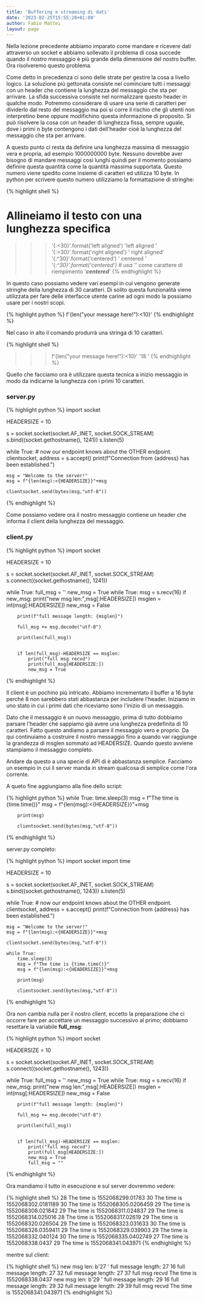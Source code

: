 ```yaml
---
title: 'Buffering e streaming di dati'
date: '2023-02-25T15:55:20+01:00'
author: Fabio Mattei
layout: page
---
```


Nella lezione precedente abbiamo imparato come mandare e ricevere dati attraverso un socket e abbiamo sollevato il problema di cosa succede quando il nostro messaggio è più grande della dimensione del nostro buffer. Ora risolveremo questo problema.

Come detto in precedenza ci sono delle strate per gestire la cosa a livello logico. La soluzione più gettonata consiste nel cominciare tutti i messaggi con un header che contiene la lunghezza del messaggio che sta per arrivare. La sfida successiva consiste nel normalizzare questo header in qualche modo. Potremmo considerare di usare una serie di caratteri per dividerlo dal resto del messaggio ma poi si corre il rischio che gli utenti non interpretino bene oppure modifichino questa informazione di proposito. Si può risolvere la cosa con un header di lunghezza fissa, sempre uguale, dove i primi n byte contengono i dati dell'header cioè la lunghezza del messaggio che sta per arrivare.

A questo punto ci resta da definire una lunghezza massima di messaggio vera e propria, ad esempio 1000000000 byte. Nessuno dovrebbe aver bisogno di mandare messaggi così lunghi quindi per il momento possiamo definire questa quantità come la quantità massima supportata. Questo numero viene spedito come insieme di caratteri ed utilizza 10 byte. In python per scrivere questo numero utilizziamo la formattazione di stringhe:

{% highlight shell %}
# Allineiamo il testo con una lunghezza specifica
>>> '{:<30}'.format('left aligned')
'left aligned                  '
>>> '{:>30}'.format('right aligned')
'                 right aligned'
>>> '{:^30}'.format('centered')
'           centered           '
>>> '{:*^30}'.format('centered')  # usa '*' come carattere di riempimento
'***********centered***********'
{% endhighlight %}

In questo caso possiamo vedere vari esempi in cui vengono generate stringhe della lunghezza di 30 caratteri. Di solito questa funzionalità viene utilizzata per fare delle interfacce utente carine ad ogni modo la possiamo usare per i nostri scopi.

{% highlight python %}
f'{len("your message here!"):<10}'
{% endhighlight %}

Nel caso in alto il comando produrrà una stringa di 10 caratteri.

{% highlight shell %}
>>> f'{len("your message here!"):<10}'
'18        '
{% endhighlight %}

Quello che facciamo ora è utilizzare questa tecnica a inizio messaggio in modo da indicarne la lunghezza con i primi 10 caratteri.

### server.py

{% highlight python %}
import socket

HEADERSIZE = 10

s = socket.socket(socket.AF_INET, socket.SOCK_STREAM)
s.bind((socket.gethostname(), 1241))
s.listen(5)

while True:
    # now our endpoint knows about the OTHER endpoint.
    clientsocket, address = s.accept()
    print(f"Connection from {address} has been established.")

    msg = "Welcome to the server!"
    msg = f"{len(msg):<{HEADERSIZE}}"+msg

    clientsocket.send(bytes(msg,"utf-8"))
{% endhighlight %}

Come possiamo vedere ora il nostro messaggio contiene un header che informa il client della lunghezza del messaggio.

### client.py

{% highlight python %}
import socket

HEADERSIZE = 10

s = socket.socket(socket.AF_INET, socket.SOCK_STREAM)
s.connect((socket.gethostname(), 1241))

while True:
    full_msg = ''
    new_msg = True
    while True:
        msg = s.recv(16)
        if new_msg:
            print("new msg len:",msg[:HEADERSIZE])
            msglen = int(msg[:HEADERSIZE])
            new_msg = False

        print(f"full message length: {msglen}")

        full_msg += msg.decode("utf-8")

        print(len(full_msg))


        if len(full_msg)-HEADERSIZE == msglen:
            print("full msg recvd")
            print(full_msg[HEADERSIZE:])
            new_msg = True
{% endhighlight %}

Il client è un pochino più intricato. Abbiamo incrementato il buffer a 16 byte perché 8 non sarebbero stati abbastanza per includere l'header. Iniziamo in uno stato in cui i primi dati che riceviamo sono l'inizio di un messaggio.



Dato che il messaggio è un nuovo messaggio, prima di tutto dobbiamo parsare l'header che sappiamo già avere una lunghezza predefinita di 10 caratteri. Fatto questo andiamo a parsare il messaggio vero e proprio. Da qui continuiamo a costruire il nostro messaggio fino a quando var raggiunge la grandezza di msglen sommato ad HEADERSIZE. Quando questo avviene stampiamo il messaggio completo.

Andare da questo a una specie di API di è abbastanza semplice. Facciamo un esempio in cui il server manda in stream qualcosa di semplice come l'ora corrente.

A queto fine aggiungiamo alla fine dello script:

{% highlight python %}
    while True:
        time.sleep(3)
        msg = f"The time is {time.time()}"
        msg = f"{len(msg):<{HEADERSIZE}}"+msg

        print(msg)

        clientsocket.send(bytes(msg,"utf-8"))
{% endhighlight %}

server.py completo:

{% highlight python %}
import socket
import time


HEADERSIZE = 10

s = socket.socket(socket.AF_INET, socket.SOCK_STREAM)
s.bind((socket.gethostname(), 1243))
s.listen(5)

while True:
    # now our endpoint knows about the OTHER endpoint.
    clientsocket, address = s.accept()
    print(f"Connection from {address} has been established.")

    msg = "Welcome to the server!"
    msg = f"{len(msg):<{HEADERSIZE}}"+msg

    clientsocket.send(bytes(msg,"utf-8"))

    while True:
        time.sleep(3)
        msg = f"The time is {time.time()}"
        msg = f"{len(msg):<{HEADERSIZE}}"+msg

        print(msg)

        clientsocket.send(bytes(msg,"utf-8"))
{% endhighlight %}

Ora non cambia nulla per il nostro client, eccetto la preparazione che ci occorre fare per accettare un messaggio successivo al primo; dobbiamo resettare la variabile **full_msg**:

{% highlight python %}
import socket

HEADERSIZE = 10

s = socket.socket(socket.AF_INET, socket.SOCK_STREAM)
s.connect((socket.gethostname(), 1243))

while True:
    full_msg = ''
    new_msg = True
    while True:
        msg = s.recv(16)
        if new_msg:
            print("new msg len:",msg[:HEADERSIZE])
            msglen = int(msg[:HEADERSIZE])
            new_msg = False

        print(f"full message length: {msglen}")

        full_msg += msg.decode("utf-8")

        print(len(full_msg))


        if len(full_msg)-HEADERSIZE == msglen:
            print("full msg recvd")
            print(full_msg[HEADERSIZE:])
            new_msg = True
            full_msg = ""
{% endhighlight %}

Ora mandiamo il tutto in esecuzione e sul server dovremmo vedere:

{% highlight shell %}
28        The time is 1552068299.01783
30        The time is 1552068302.0181189
30        The time is 1552068305.0206459
29        The time is 1552068308.021842
29        The time is 1552068311.024837
29        The time is 1552068314.025016
28        The time is 1552068317.02619
29        The time is 1552068320.026504
29        The time is 1552068323.031633
30        The time is 1552068326.0359411
29        The time is 1552068329.039903
29        The time is 1552068332.040124
30        The time is 1552068335.0402749
27        The time is 1552068338.0437
29        The time is 1552068341.043971
{% endhighlight %}

mentre sul client:

{% highlight shell %}
new msg len: b'27        '
full message length: 27
16
full message length: 27
32
full message length: 27
37
full msg recvd
The time is 1552068338.0437
new msg len: b'29        '
full message length: 29
16
full message length: 29
32
full message length: 29
39
full msg recvd
The time is 1552068341.043971
{% endhighlight %}
